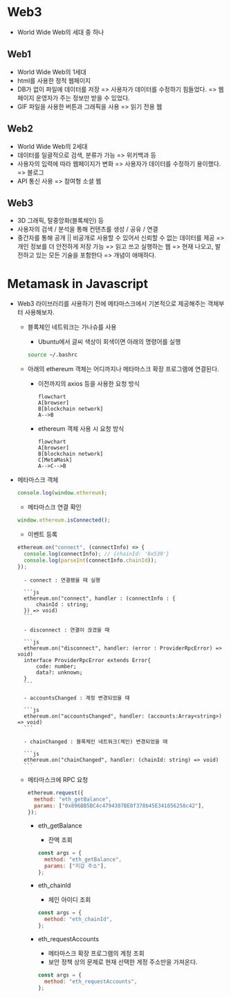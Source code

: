 # Web3

- World Wide Web의 세대 중 하나

## Web1

- World Wide Web의 1세대
- html를 사용한 정적 웹페이지
- DB가 없이 파일에 데이터를 저장 => 사용자가 데이터를 수정하기 힘들었다. => 웹페이지 운영자가 주는 정보만 받을 수 있었다.
- GIF 파일을 사용한 버튼과 그래픽을 사용
  => 읽기 전용 웹

## Web2

- World Wide Web의 2세대
- 데이터를 일괄적으로 검색, 분류가 가능 => 위키백과 등
- 사용자의 입력에 따라 웹페이지가 변화 => 사용자가 데이터를 수정하기 용이했다. => 블로그
- API 통신 사용
  => 참여형 소셜 웹

## Web3

- 3D 그래픽, 탈중앙화(블록체인) 등
- 사용자의 검색 / 분석을 통해 컨텐츠를 생성 / 공유 / 연결
- 중간자를 통해 공개 || 비공개로 사용할 수 있어서 신뢰할 수 없는 데이터를 제공 => 개인 정보를 더 안전하게 저장 가능
  => 읽고 쓰고 실행하는 웹
  => 현재 나오고, 발전하고 있는 모든 기술을 포함한다 => 개념이 애매하다.

# Metamask in Javascript

- Web3 라이브러리를 사용하기 전에 메타마스크에서 기본적으로 제공해주는 객체부터 사용해보자.

  - 블록체인 네트워크는 가나슈를 사용
    - Ubuntu에서 글씨 색상이 회색이면 아래의 명령어를 실행
    ```sh
    source ~/.bashrc
    ```
  - 아래의 ethereum 객체는 어디까지나 메타마스크 확장 프로그램에 연결된다.

    - 이전까지의 axios 등을 사용한 요청 방식

      ```mermaid
      flowchart
      A[browser]
      B[blockchain network]
      A-->B
      ```

    - ethereum 객체 사용 시 요청 방식

      ```mermaid
      flowchart
      A[browser]
      B[blockchain network]
      C[MetaMask]
      A-->C-->B
      ```

- 메타마스크 객체

  ```js
  console.log(window.ethereum);
  ```

  - 메타마스크 연결 확인

  ```js
  window.ethereum.isConnected();
  ```

  - 이벤트 등록

  ```js
  ethereum.on("connect", (connectInfo) => {
    console.log(connectInfo); // {chainId: '0x539'}
    console.log(parseInt(connectInfo.chainId));
  });
  ```

        - connect : 연결됐을 때 실행

        ```js
        ethereum.on("connect", handler : (connectInfo : {
            chainId : string;
        }) => void)
        ```

        - disconnect : 연결이 끊겼을 때

        ```js
        ethereum.on("disconnect", handler: (error : ProviderRpcError) => void)
        interface ProviderRpcError extends Error{
            code: number;
            data?: unknown;
        }
        ```

        - accountsChanged : 계정 변경되었을 때

        ```js
        ethereum.on("accountsChanged", handler: (accounts:Array<string>) => void)
        ```

        - chainChanged : 블록체인 네트워크(체인) 변경되었을 때

        ```js
        ethereum.on("chainChanged", handler: (chainId: string) => void)
        ```

  - 메타마스크에 RPC 요청

    ```js
    ethereum.request({
      method: "eth_getBalance",
      params: ["0x896BB5BC4c4794307BE0f378b45E341056258c42"],
    });
    ```

    - eth_getBalance

      - 잔액 조회

      ```js
      const args = {
        method: "eth_getBalance",
        params: ["지갑 주소"],
      };
      ```

    - eth_chainId

      - 체인 아이디 조회

      ```js
      const args = {
        method: "eth_chainId",
      };
      ```

    - eth_requestAccounts
      - 메타마스크 확장 프로그램의 계정 조회
      - 보안 정책 상의 문제로 현재 선택한 게정 주소만을 가져온다.
      ```js
      const args = {
        method: "eth_requestAccounts",
      };
      ```

